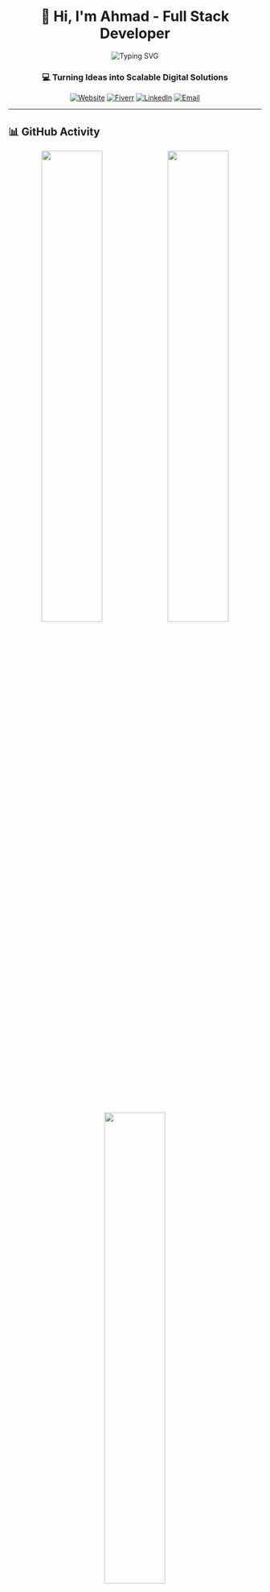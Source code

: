<div align="center">

# 👋 Hi, I'm Ahmad - Full Stack Developer

<img src="https://readme-typing-svg.herokuapp.com?font=Fira+Code&weight=600&size=28&pause=1000&color=00D9FF&center=true&vCenter=true&width=600&lines=Full+Stack+MERN+Developer;React+Native+Expert;Building+Scalable+Solutions;200%2B+Projects+Delivered;6%2B+Years+Experience" alt="Typing SVG" />

### 💻 Turning Ideas into Scalable Digital Solutions

[![Website](https://img.shields.io/badge/🌐_Portfolio-ahmadproweb.com-00D9FF?style=for-the-badge)](https://ahmadproweb.com)
[![Fiverr](https://img.shields.io/badge/💼_Fiverr-Level_2_Seller-1DBF73?style=for-the-badge)](https://fiverr.com/ahmad_pro_web)
[![LinkedIn](https://img.shields.io/badge/💼_LinkedIn-Connect-0077B5?style=for-the-badge)](https://linkedin.com/in/ahmadproweb)
[![Email](https://img.shields.io/badge/📧_Email-contact-EA4335?style=for-the-badge)](mailto:contact@ahmadproweb.com)

</div>

---

## 📊 GitHub Activity

<div align="center">

<img width="49%" src="https://github-readme-stats.vercel.app/api?username=ahmadproweb&show_icons=true&theme=radical&hide_border=true&bg_color=0D1117&title_color=00D9FF&icon_color=00D9FF&text_color=FFFFFF&include_all_commits=false" />
<img width="49%" src="https://github-readme-streak-stats.herokuapp.com/?user=ahmadproweb&theme=radical&hide_border=true&background=0D1117&ring=00D9FF&fire=00D9FF&currStreakLabel=00D9FF" />

<img width="49%" src="https://github-readme-stats.vercel.app/api/top-langs/?username=ahmadproweb&layout=compact&theme=radical&hide_border=true&bg_color=0D1117&title_color=00D9FF&text_color=FFFFFF" />

</div>

---

## 🐍 Contribution Snake

<picture>
  <source media="(prefers-color-scheme: dark)" srcset="https://raw.githubusercontent.com/ahmadproweb/ahmadproweb/output/github-contribution-grid-snake-dark.svg">
  <source media="(prefers-color-scheme: light)" srcset="https://raw.githubusercontent.com/ahmadproweb/ahmadproweb/output/github-contribution-grid-snake.svg">
  <img alt="github contribution grid snake animation" src="https://raw.githubusercontent.com/ahmadproweb/ahmadproweb/output/github-contribution-grid-snake.svg">
</picture>

---

<div align="center">

### 💡 "Code is poetry written in logic"

![Profile Views](https://komarev.com/ghpvc/?username=ahmadproweb&label=Profile%20Views&color=00D9FF&style=flat-square)

**Made with ❤️ by Ahmad**

</div>
